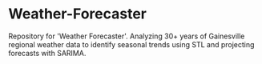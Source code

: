 # Weather-Forecaster
Repository for 'Weather Forecaster'. Analyzing 30+ years of Gainesville regional weather data to identify seasonal trends using STL and projecting forecasts with SARIMA.
